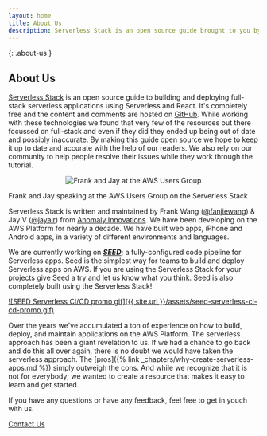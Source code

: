 ```yaml
---
layout: home
title: About Us
description: Serverless Stack is an open source guide brought to you by Frank Wang (@fanjiewang) and Jay V (@jayair) from Anomaly Innovations.
---
```


{: .about-us }
## About Us

[Serverless Stack](/) is an open source guide to building and deploying full-stack serverless applications using Serverless and React. It's completely free and the content and comments are hosted on [GitHub](https://github.com/AnomalyInnovations/serverless-stack-com). While working with these technologies we found that very few of the resources out there focussed on full-stack and even if they did they ended up being out of date and possibly inaccurate. By making this guide open source we hope to keep it up to date and accurate with the help of our readers. We also rely on our community to help people resolve their issues while they work through the tutorial.

<p style="text-align: center;"><img src="{{ site.url }}/assets/team-at-aws-meetup.jpg" alt="Frank and Jay at the AWS Users Group" /></p>
<p class="about-us-image-desc">Frank and Jay speaking at the AWS Users Group on the Serverless Stack</p>

Serverless Stack is written and maintained by Frank Wang ([@fanjiewang](https://twitter.com/fanjiewang)) &amp; Jay V ([@jayair](https://twitter.com/jayair)) from [Anomaly Innovations](http://anoma.ly). We have been developing on the AWS Platform for nearly a decade. We have built web apps, iPhone and Android apps, in a variety of different environments and languages.

We are currently working on [**_SEED_**](https://seed.run); a fully-configured code pipeline for Serverless apps. Seed is the simplest way for teams to build and deploy Serverless apps on AWS. If you are using the Serverless Stack for your projects give Seed a try and let us know what you think. Seed is also completely built using the Serverless Stack!

[![SEED Serverless CI/CD promo gif]({{ site.url }}/assets/seed-serverless-ci-cd-promo.gif)](https://seed.run)

Over the years we've accumulated a ton of experience on how to build, deploy, and maintain applications on the AWS Platform. The serverless approach has been a giant revelation to us. If we had a chance to go back and do this all over again, there is no doubt we would have taken the serverless approach. The [pros]({% link _chapters/why-create-serverless-apps.md %}) simply outweigh the cons. And while we recognize that it is not for everybody; we wanted to create a resource that makes it easy to learn and get started.

If you have any questions or have any feedback, feel free to get in youch with us.

<a class="button contact" href="mailto:{{ site.email }}">Contact Us</a>
